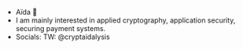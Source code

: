 - Aïda 👋
- I am mainly interested in applied cryptography, application security, securing payment systems.
- Socials: TW: @cryptaidalysis

<!---
diaidaa/diaidaa is a ✨ special ✨ repository because its `README.md` (this file) appears on your GitHub profile.
You can click the Preview link to take a look at your changes.
--->
